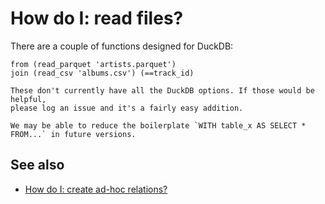 # How do I: read files?

There are a couple of functions designed for DuckDB:

```prql
from (read_parquet 'artists.parquet')
join (read_csv 'albums.csv') (==track_id)
```

```admonish note
These don't currently have all the DuckDB options. If those would be helpful,
please log an issue and it's a fairly easy addition.
```

```admonish info
We may be able to reduce the boilerplate `WITH table_x AS SELECT * FROM...` in future versions.
```

## See also

- [How do I: create ad-hoc relations?](../relation-literals.md)
